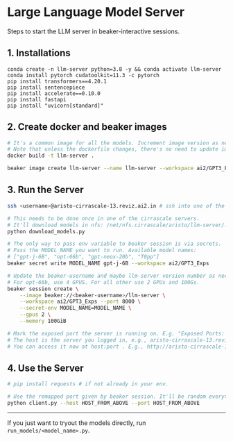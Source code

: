 # Large Language Model Server

Steps to start the LLM server in beaker-interactive sessions.

## 1. Installations

```
conda create -n llm-server python=3.8 -y && conda activate llm-server
conda install pytorch cudatoolkit=11.3 -c pytorch
pip install transformers==4.20.1
pip install sentencepiece
pip install accelerate==0.10.0
pip install fastapi
pip install "uvicorn[standard]"
```

## 2. Create docker and beaker images

```bash
# It's a common image for all the models. Increment image version as necessary.
# Note that unless the dockerfile changes, there's no need to update image.
docker build -t llm-server .

beaker image create llm-server --name llm-server --workspace ai2/GPT3_Exps
```

## 3. Run the Server

```bash
ssh <username>@aristo-cirrascale-13.reviz.ai2.in # ssh into one of the cirrascale servers

# This needs to be done once in one of the cirrascale servers.
# It'll download models in nfs: /net/nfs.cirrascale/aristo/llm-server/.hf_cache
python download_models.py

# The only way to pass env variable to beaker session is via secrets.
# Pass the MODEL_NAME you want to run. Available model names:
# ["gpt-j-6B", "opt-66b", "gpt-neox-20b", "T0pp"]
beaker secret write MODEL_NAME gpt-j-6B --workspace ai2/GPT3_Exps

# Update the beaker-username and maybe llm-server version number as necessary, and run:
# For opt-66b, use 4 GPUS. For all other use 2 GPUs and 100Gs.
beaker session create \
    --image beaker://<beaker-username>/llm-server \
    --workspace ai2/GPT3_Exps --port 8000 \
    --secret-env MODEL_NAME=MODEL_NAME \
    --gpus 2 \
    --memory 100GiB

# Mark the exposed port the server is running on. E.g. "Exposed Ports: 0.0.0.0:49198->8000/tcp"
# The host is the server you logged in, e.g., aristo-cirrascale-13.reviz.ai2.in
# You can access it now at host:port . E.g., http://aristo-cirrascale-13.reviz.ai2.in:49198
```

## 4. Use the Server

```bash
# pip install requests # if not already in your env.

# Use the remapped port given by beaker session. It'll be random everytime.
python client.py --host HOST_FROM_ABOVE --port HOST_FROM_ABOVE
```

----

If you just want to tryout the models directly, run `run_models/<model_name>.py`.

